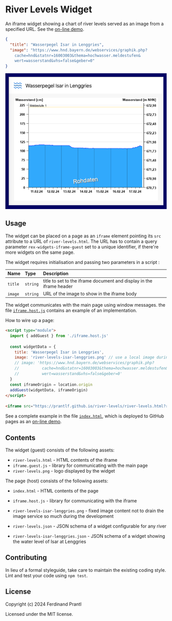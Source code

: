 # River Levels Widget

An iframe widget showing a chart of river levels served as an image from a specified URL. See the [on-line demo].

```json
{
  "title": "Wasserpegel Isar in Lenggries",
  "image": "https://www.hnd.bayern.de/webservices/graphik.php?
    cache=hnd&statnr=16003003&thema=hochwasser.meldestufen&
    wert=wasserstand&vhs=false&geber=0"
}
```

![example](example.png)

## Usage

The widget can be placed on a page as an `iframe` element pointing its `src` attribute to a URL of `river-levels.html`. The URL has to contain a query parameter `rex-widgets-iframe-guest` set to a unique identifier, if there're more widgets on the same page.

The widget requires initialisation and passing two parameters in a script :

| Name    | Type     | Description                                                          |
|:--------|:---------|:---------------------------------------------------------------------|
| `title` | `string` | title to set to the iframe document and display in the iframe header |
| `image` | `string` | URL of the image to show in the iframe body                          |

The widget communicates with the main page using window messages. the file [`iframe.host.js`](iframe.host.js) contains an example of an implementation.

How to wire up a page:

```html
<script type="module">
  import { addGuest } from './iframe.host.js'

  const widgetData = {
    title: 'Wasserpegel Isar in Lenggries',
    image: 'river-levels-isar-lenggries.png' // use a local image during the development
    // image: 'https://www.hnd.bayern.de/webservices/graphik.php?
    //          cache=hnd&statnr=16003003&thema=hochwasser.meldestufen&
    //          wert=wasserstand&vhs=false&geber=0'
  }
  const iframeOrigin = location.origin
  addGuest(widgetData, iframeOrigin)
</script>

<iframe src="https://prantlf.github.io/river-levels/river-levels.html?rex-widgets-iframe-guest=1"></iframe>
```

See a complete example in the file [`index.html`](index.html), which is deployed to GitHub pages as an [on-line demo].

## Contents

The widget (guest) consists of the following assets:

* `river-levels.html` - HTML contents of the iframe
* `iframe.guest.js` - library for communicating with the main page
* `river-levels.png` - logo displayed by the widget

The page (host) consists of the following assets:

* `index.html` - HTML contents of the page
* `iframe.host.js` - library for communicating with the iframe
* `river-levels-isar-lenggries.png` - fixed image content not to drain the image service so much during the development

* `river-levels.json` - JSON schema of a widget configurable for any river
* `river-levels-isar-lenggries.json` - JSON schema of a widget showing the water level of Isar at Lenggries

## Contributing

In lieu of a formal styleguide, take care to maintain the existing coding style. Lint and test your code using `npm test`.

## License

Copyright (c) 2024 Ferdinand Prantl

Licensed under the MIT license.

[on-line demo]: https://prantlf.github.io/river-levels
